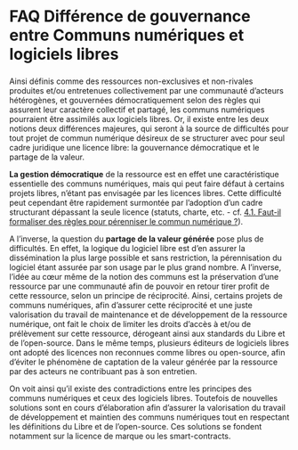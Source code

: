 # FAQ Différence de gouvernance entre Communs numériques et logiciels libres

### 

Ainsi définis comme des ressources non-exclusives et non-rivales produites et/ou entretenues collectivement par une communauté d’acteurs hétérogènes, et gouvernées démocratiquement selon des règles qui assurent leur caractère collectif et partagé, les communs numériques pourraient être assimilés aux logiciels libres. Or, il existe entre les deux notions deux différences majeures, qui seront à la source de difficultés pour tout projet de commun numérique désireux de se structurer avec pour seul cadre juridique une licence libre: la gouvernance démocratique et le partage de la valeur.

**La gestion démocratique** de la ressource est en effet une caractéristique essentielle des communs numériques, mais qui peut faire défaut à certains projets libres, n’étant pas envisagée par les licences libres. Cette difficulté peut cependant être rapidement surmontée par l’adoption d’un cadre structurant dépassant la seule licence \(statuts, charte, etc. - cf. [4.1. Faut-il formaliser des règles pour pérenniser le commun numérique ?](https://vbachelet.frama.io/tutoriel-communs-numeriques/02-Tutoriel/#41-faut-il-formaliser-des-regles-pour-perenniser-le-commun-numerique)\). 



A l’inverse, la question du **partage de la valeur générée** pose plus de difficultés. En effet, la logique du logiciel libre est d’en assurer la dissémination la plus large possible et sans restriction, la pérennisation du logiciel étant assurée par son usage par le plus grand nombre. A l’inverse, l’idée au cœur même de la notion des communs est la préservation d’une ressource par une communauté afin de pouvoir en retour tirer profit de cette ressource, selon un principe de réciprocité. Ainsi, certains projets de communs numériques, afin d’assurer cette réciprocité et une juste valorisation du travail de maintenance et de développement de la ressource numérique, ont fait le choix de limiter les droits d’accès à et/ou de prélèvement sur cette ressource, dérogeant ainsi aux standards du Libre et de l’open-source. Dans le même temps, plusieurs éditeurs de logiciels libres ont adopté des licences non reconnues comme libres ou open-source, afin d’éviter le phénomène de captation de la valeur générée par la ressource par des acteurs ne contribuant pas à son entretien.

On voit ainsi qu’il existe des contradictions entre les principes des communs numériques et ceux des logiciels libres. Toutefois de nouvelles solutions sont en cours d’élaboration afin d’assurer la valorisation du travail de développement et maintien des communs numériques tout en respectant les définitions du Libre et de l’open-source. Ces solutions se fondent notamment sur la licence de marque ou les smart-contracts.



